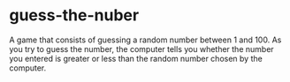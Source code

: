 # guess-the-nuber
A game that consists of guessing a random number between 1 and 100. As you try to guess the number, the computer tells you whether the number you entered is greater or less than the random number chosen by the computer.
